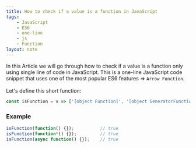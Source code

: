 ```yaml
---
title: How to check if a value is a function in JavaScript
tags:
    - JavaScript
    - ES6
    - one-line
    - js
    - Function
layout: note
---
```




In this Article we will go through how to check if a value is a function only using single line of code in JavaScript.
This is a one-line JavaScript code snippet that uses one of the most popular ES6 features => `Arrow Function`.
<br/>
<br/>
Let's define this short function:

```js {.wrap}
const isFunction = v => ['[object Function]', '[object GeneratorFunction]', '[object AsyncFunction]', '[object Promise]'].includes(Object.prototype.toString.call(v));
```

### Example

```js {.wrap}
isFunction(function() {});          // true
isFunction(function*() {});         // true
isFunction(async function() {});    // true
```